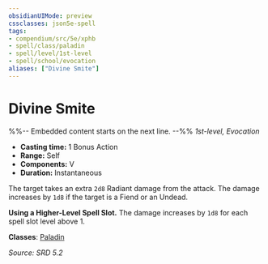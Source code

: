 ```yaml
---
obsidianUIMode: preview
cssclasses: json5e-spell
tags:
- compendium/src/5e/xphb
- spell/class/paladin
- spell/level/1st-level
- spell/school/evocation
aliases: ["Divine Smite"]
---
```

# Divine Smite
%%-- Embedded content starts on the next line. --%%
*1st-level, Evocation*  

- **Casting time:** 1 Bonus Action
- **Range:** Self
- **Components:** V
- **Duration:** Instantaneous

The target takes an extra `2d8` Radiant damage from the attack. The damage increases by `1d8` if the target is a Fiend or an Undead.

**Using a Higher-Level Spell Slot.** The damage increases by `1d8` for each spell slot level above 1.

**Classes**: [Paladin](list-spells-classes-paladin.md)

*Source: SRD 5.2*